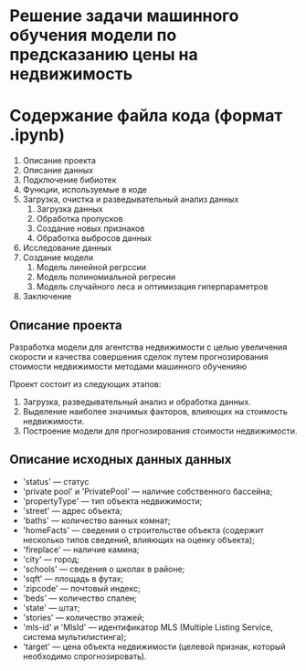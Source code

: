 # Решение задачи машинного обучения модели по предсказанию цены на недвижимость

# Содержание файла кода (формат .ipynb)

1. Описание проекта
2. Описание данных
3. Подключение бибиотек
4. Функции, используемые в коде
5. Загрузка, очистка и разведывательный анализ данных
   1. Загрузка данных
   2. Обработка пропусков
   3. Создание новых признаков
   4. Обработка выбросов данных
6. Исследование данных
7. Создание модели
   1. Модель линейной регрссии
   2. Модель полиномиальной регресии
   3. Модель случайного леса и оптимизация гиперпараметров
8. Заключение

## Описание проекта

Разработка модели для агентства недвижимости с целью увеличения скорости и качества совершения сделок путем прогнозирования стоимости недвижимости методами машинного обученияю

Проект состоит из следующих этапов:
1. Загрузка, разведывательный анализ и обработка данных.
2. Выделение наиболее значимых факторов, влияющих на стоимость недвижимости.
3. Построение модели для прогнозирования стоимости недвижимости.

## Описание исходных данных данных

* 'status' — статус
* 'private pool' и 'PrivatePool' — наличие собственного бассейна;
* 'propertyType' — тип объекта недвижимости;
* 'street' — адрес объекта;
* 'baths' — количество ванных комнат;
* 'homeFacts' — сведения о строительстве объекта (содержит несколько
типов сведений, влияющих на оценку объекта);
* 'fireplace' — наличие камина;
* 'city' — город;
* 'schools' — сведения о школах в районе;
* 'sqft' — площадь в футах;
* 'zipcode' — почтовый индекс;
* 'beds' — количество спален;
* 'state' — штат;
* 'stories' — количество этажей;
* 'mls-id' и 'MlsId' — идентификатор MLS (Multiple Listing Service, система
мультилистинга);
* 'target' — цена объекта недвижимости (целевой признак, который
необходимо спрогнозировать).
